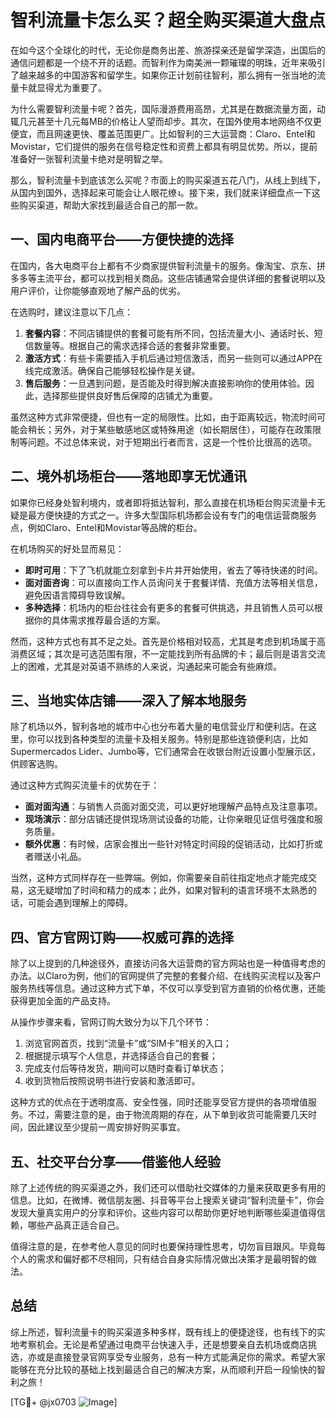 # 智利流量卡怎么买？超全购买渠道大盘点

在如今这个全球化的时代，无论你是商务出差、旅游探亲还是留学深造，出国后的通信问题都是一个绕不开的话题。而智利作为南美洲一颗璀璨的明珠，近年来吸引了越来越多的中国游客和留学生。如果你正计划前往智利，那么拥有一张当地的流量卡就显得尤为重要了。

为什么需要智利流量卡呢？首先，国际漫游费用高昂，尤其是在数据流量方面，动辄几元甚至十几元每MB的价格让人望而却步。其次，在国外使用本地网络不仅更便宜，而且网速更快、覆盖范围更广。比如智利的三大运营商：Claro、Entel和Movistar，它们提供的服务在信号稳定性和资费上都具有明显优势。所以，提前准备好一张智利流量卡绝对是明智之举。

那么，智利流量卡到底该怎么买呢？市面上的购买渠道五花八门，从线上到线下，从国内到国外，选择起来可能会让人眼花缭ง。接下来，我们就来详细盘点一下这些购买渠道，帮助大家找到最适合自己的那一款。

## 一、国内电商平台——方便快捷的选择

在国内，各大电商平台上都有不少商家提供智利流量卡的服务。像淘宝、京东、拼多多等主流平台，都可以找到相关商品。这些店铺通常会提供详细的套餐说明以及用户评价，让你能够直观地了解产品的优劣。

在选购时，建议注意以下几点：
1. **套餐内容**：不同店铺提供的套餐可能有所不同，包括流量大小、通话时长、短信数量等。根据自己的需求选择合适的套餐非常重要。
2. **激活方式**：有些卡需要插入手机后通过短信激活，而另一些则可以通过APP在线完成激活。确保自己能够轻松操作是关键。
3. **售后服务**：一旦遇到问题，是否能及时得到解决直接影响你的使用体验。因此，选择那些提供良好售后保障的店铺尤为重要。

虽然这种方式非常便捷，但也有一定的局限性。比如，由于距离较远，物流时间可能会稍长；另外，对于某些敏感地区或特殊用途（如长期居住），可能存在政策限制等问题。不过总体来说，对于短期出行者而言，这是一个性价比很高的选项。

## 二、境外机场柜台——落地即享无忧通讯

如果你已经身处智利境内，或者即将抵达智利，那么直接在机场柜台购买流量卡无疑是最方便快捷的方式之一。许多大型国际机场都会设有专门的电信运营商服务点，例如Claro、Entel和Movistar等品牌的柜台。

在机场购买的好处显而易见：
- **即时可用**：下了飞机就能立刻拿到卡片并开始使用，省去了等待快递的时间。
- **面对面咨询**：可以直接向工作人员询问关于套餐详情、充值方法等相关信息，避免因语言障碍导致误解。
- **多种选择**：机场内的柜台往往会有更多的套餐可供挑选，并且销售人员可以根据你的具体需求推荐最合适的方案。

然而，这种方式也有其不足之处。首先是价格相对较高，尤其是考虑到机场属于高消费区域；其次是可选范围有限，不一定能找到所有品牌的卡；最后则是语言交流上的困难，尤其是对英语不熟练的人来说，沟通起来可能会有些麻烦。

## 三、当地实体店铺——深入了解本地服务

除了机场以外，智利各地的城市中心也分布着大量的电信营业厅和便利店。在这里，你可以找到各种类型的流量卡及相关服务。特别是那些连锁便利店，比如Supermercados Lider、Jumbo等，它们通常会在收银台附近设置小型展示区，供顾客选购。

通过这种方式购买流量卡的优势在于：
- **面对面沟通**：与销售人员面对面交流，可以更好地理解产品特点及注意事项。
- **现场演示**：部分店铺还提供现场测试设备的功能，让你亲眼见证信号强度和服务质量。
- **额外优惠**：有时候，店家会推出一些针对特定时间段的促销活动，比如打折或者赠送小礼品。

当然，这种方式同样存在一些弊端。例如，你需要亲自前往指定地点才能完成交易，这无疑增加了时间和精力的成本；此外，如果对智利的语言环境不太熟悉的话，可能会遇到理解上的障碍。

## 四、官方官网订购——权威可靠的选择

除了以上提到的几种途径外，直接访问各大运营商的官方网站也是一种值得考虑的办法。以Claro为例，他们的官网提供了完整的套餐介绍、在线购买流程以及客户服务热线等信息。通过这种方式下单，不仅可以享受到官方直销的价格优惠，还能获得更加全面的产品支持。

从操作步骤来看，官网订购大致分为以下几个环节：
1. 浏览官网首页，找到“流量卡”或“SIM卡”相关的入口；
2. 根据提示填写个人信息，并选择适合自己的套餐；
3. 完成支付后等待发货，期间可以随时查看订单状态；
4. 收到货物后按照说明书进行安装和激活即可。

这种方式的优点在于透明度高、安全性强，同时还能享受官方提供的各项增值服务。不过，需要注意的是，由于物流周期的存在，从下单到收货可能需要几天时间，因此建议至少提前一周安排好购买事宜。

## 五、社交平台分享——借鉴他人经验

除了上述传统的购买渠道之外，我们还可以借助社交媒体的力量来获取更多有用的信息。比如，在微博、微信朋友圈、抖音等平台上搜索关键词“智利流量卡”，你会发现大量真实用户的分享和评价。这些内容可以帮助你更好地判断哪些渠道值得信赖，哪些产品真正适合自己。

值得注意的是，在参考他人意见的同时也要保持理性思考，切勿盲目跟风。毕竟每个人的需求和偏好都不尽相同，只有结合自身实际情况做出决策才是最明智的做法。

## 总结

综上所述，智利流量卡的购买渠道多种多样，既有线上的便捷途径，也有线下的实地考察机会。无论是希望通过电商平台快速入手，还是想要亲自去机场或商店挑选，亦或是直接登录官网享受专业服务，总有一种方式能满足你的需求。希望大家能够在充分比较的基础上找到最适合自己的解决方案，从而顺利开启一段愉快的智利之旅！

[TG💪+ @jx0703 ![Image](https://github.com/user-attachments/assets/dbca1d08-cadb-493c-b0ec-ad6f7a83f270)]